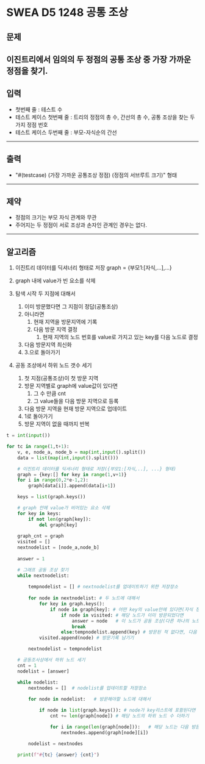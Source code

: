 # SWEA D5 1248 공통 조상

## 문제
이진트리에서 임의의 두 정점의 공통 조상 중 가장 가까운 정점을 찾기.
---
## 입력
- 첫번째 줄 : 테스트 수
- 테스트 케이스 첫번째 줄 : 트리의 정점의 총 수, 간선의 총 수, 공통 조상을 찾는 두가지 정점 번호
- 테스트 케이스 두번째 줄 : 부모-자식순의 간선
---
## 출력
- "#(testcase) (가장 가까운 공통조상 정점) (정점의 서브루트 크기)" 형태
---
## 제약
- 정점의 크기는 부모 자식 관계와 무관
- 주어지는 두 정점이 서로 조상과 손자인 관계인 경우는 없다.
---
## 알고리즘
1. 이진트리 데이터를 딕셔너리 형태로 저장
   graph = {부모1:[자식,...],...}
2. graph 내에 value가 빈 요소를 삭제
3. 탐색 시작 두 지점에 대해서
    1. 이미 방문했다면 그 지점이 정답(공통조상)
    2. 아니라면
        1. 현재 지역을 방문지역에 기록
        2. 다음 방문 지역 결정
            1. 현재 지역의 노드 번호를 value로 가지고 있는 key를 다음 노드로 결정
    3. 다음 방문지역 최신화
    4. 3.으로 돌아가기


4. 공동 조상에서 하위 노드 갯수 세기
    1. 첫 지점(공통조상)이 첫 방문 지역
    2. 방문 지역별로 graph에 value값이 있다면
        1. 그 수 만큼 cnt
        2. 그 value들을 다음 방문 지역으로 등록
    3. 다음 방문 지역을 현재 방문 지역으로 업데이트
    4. 1로 돌아가기
    5. 방문 지역이 없을 때까지 반복

```python
t = int(input())

for tc in range(1,t+1):
    v, e, node_a, node_b = map(int,input().split())
    data = list(map(int,input().split()))

    # 이진트리 데이터를 딕셔너리 형태로 저장({부모1:[자식,..], ...} 형태)
    graph = {key:[] for key in range(1,v+1)}
    for i in range(0,2*e-1,2):
        graph[data[i]].append(data[i+1])

    keys = list(graph.keys())

    # graph 안에 value가 비어있는 요소 삭제
    for key in keys:
        if not len(graph[key]):
            del graph[key]
    
    graph_cnt = graph
    visited = []
    nextnodelist = [node_a,node_b]
    
    answer = 1

    # 그래프 공동 조상 찾기
    while nextnodelist:
        
        tempnodelist = [] # nextnodelist를 업데이트하기 위한 저장장소
        
        for node in nextnodelist: # 두 노드에 대해서
            for key in graph.keys(): 
                if node in graph[key]: # 어떤 key의 value안에 있다면(자식 정점이라면)
                    if node in visited: # 해당 노드가 이미 방문되었다면
                        answer = node   # 이 노드가 공동 조상(다른 하나의 노드에서 이미 방문했기 때문)
                        break
                    else:tempnodelist.append(key) # 방문된 적 없다면, 다음 방문할 노드로 입력
            visited.append(node) # 방문기록 남기기

        nextnodelist = tempnodelist

    # 공동조사상에서 하위 노드 세기
    cnt = 1
    nodelist = [answer]

    while nodelist: 
        nextnodes = []  # nodelist를 업데이트할 저장장소
        
        for node in nodelist:   # 방문해야할 노드에 대해서

            if node in list(graph.keys()): # node가 key리스트에 포함된다면
                cnt += len(graph[node]) # 해당 노드의 하위 노드 수 더하기

                for i in range(len(graph[node])):   # 해당 노드는 다음 방문할 리스트에 저장
                    nextnodes.append(graph[node][i])

        nodelist = nextnodes

    print(f"#{tc} {answer} {cnt}")
```